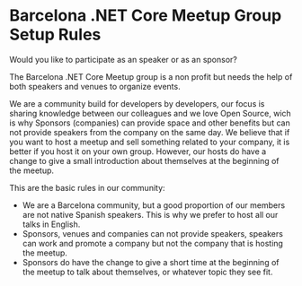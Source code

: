 # Barcelona .NET Core Meetup Group Setup Rules

Would you like to participate as an speaker or as an sponsor?

The Barcelona .NET Core Meetup group is a non profit but needs the help of both speakers and venues to organize events.

We are a community build for developers by developers, our focus is sharing knowledge between our colleagues and we love Open Source, wich  is why Sponsors (companies) can provide space and other benefits but can not provide speakers from the company on the same day. We believe that if you want to host a meetup and sell something related to your company, it is better if you host it on your own group. However, our hosts do have a change to give a small introduction about themselves at the beginning of the meetup.

This are the basic rules in our community:

- We are a Barcelona community, but a good proportion of our members are not native Spanish speakers. This is why we prefer to host all our talks in English.
- Sponsors, venues and companies can not provide speakers, speakers can work and promote a company but not the company that is hosting the meetup.
- Sponsors do have the change to give a short time at the beginning of the meetup to talk about themselves, or whatever topic they see fit.
